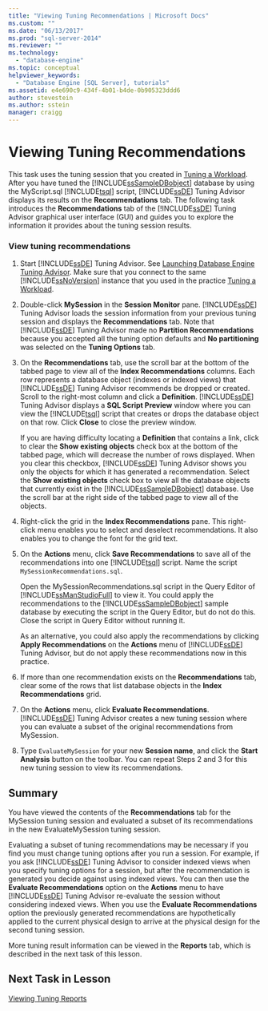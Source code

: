 ```yaml
---
title: "Viewing Tuning Recommendations | Microsoft Docs"
ms.custom: ""
ms.date: "06/13/2017"
ms.prod: "sql-server-2014"
ms.reviewer: ""
ms.technology: 
  - "database-engine"
ms.topic: conceptual
helpviewer_keywords: 
  - "Database Engine [SQL Server], tutorials"
ms.assetid: e4e690c9-434f-4b01-b4de-0b905323ddd6
author: stevestein
ms.author: sstein
manager: craigg
---
```

# Viewing Tuning Recommendations
  This task uses the tuning session that you created in [Tuning a Workload](lesson-1-1-tuning-a-workload.md). After you have tuned the [!INCLUDE[ssSampleDBobject](../../includes/sssampledbobject-md.md)] database by using the MyScript.sql [!INCLUDE[tsql](../../includes/tsql-md.md)] script, [!INCLUDE[ssDE](../../includes/ssde-md.md)] Tuning Advisor displays its results on the **Recommendations** tab. The following task introduces the **Recommendations** tab of the [!INCLUDE[ssDE](../../includes/ssde-md.md)] Tuning Advisor graphical user interface (GUI) and guides you to explore the information it provides about the tuning session results.  
  
### View tuning recommendations  
  
1.  Start [!INCLUDE[ssDE](../../includes/ssde-md.md)] Tuning Advisor. See [Launching Database Engine Tuning Advisor](../../relational-databases/performance/database-engine-tuning-advisor.md). Make sure that you connect to the same [!INCLUDE[ssNoVersion](../../includes/ssnoversion-md.md)] instance that you used in the practice [Tuning a Workload](lesson-1-1-tuning-a-workload.md).  
  
2.  Double-click **MySession** in the **Session Monitor** pane. [!INCLUDE[ssDE](../../includes/ssde-md.md)] Tuning Advisor loads the session information from your previous tuning session and displays the **Recommendations** tab. Note that [!INCLUDE[ssDE](../../includes/ssde-md.md)] Tuning Advisor made no **Partition Recommendations** because you accepted all the tuning option defaults and **No partitioning** was selected on the **Tuning Options** tab.  
  
3.  On the **Recommendations** tab, use the scroll bar at the bottom of the tabbed page to view all of the **Index Recommendations** columns. Each row represents a database object (indexes or indexed views) that [!INCLUDE[ssDE](../../includes/ssde-md.md)] Tuning Advisor recommends be dropped or created. Scroll to the right-most column and click a **Definition**. [!INCLUDE[ssDE](../../includes/ssde-md.md)] Tuning Advisor displays a **SQL Script Preview** window where you can view the [!INCLUDE[tsql](../../includes/tsql-md.md)] script that creates or drops the database object on that row. Click **Close** to close the preview window.  
  
     If you are having difficulty locating a **Definition** that contains a link, click to clear the **Show existing objects** check box at the bottom of the tabbed page, which will decrease the number of rows displayed. When you clear this checkbox, [!INCLUDE[ssDE](../../includes/ssde-md.md)] Tuning Advisor shows you only the objects for which it has generated a recommendation. Select the **Show existing objects** check box to view all the database objects that currently exist in the [!INCLUDE[ssSampleDBobject](../../includes/sssampledbobject-md.md)] database. Use the scroll bar at the right side of the tabbed page to view all of the objects.  
  
4.  Right-click the grid in the **Index Recommendations** pane. This right-click menu enables you to select and deselect recommendations. It also enables you to change the font for the grid text.  
  
5.  On the **Actions** menu, click **Save Recommendations** to save all of the recommendations into one [!INCLUDE[tsql](../../includes/tsql-md.md)] script. Name the script `MySessionRecommendations.sql`.  
  
     Open the MySessionRecommendations.sql script in the Query Editor of [!INCLUDE[ssManStudioFull](../../includes/ssmanstudiofull-md.md)] to view it. You could apply the recommendations to the [!INCLUDE[ssSampleDBobject](../../includes/sssampledbobject-md.md)] sample database by executing the script in the Query Editor, but do not do this. Close the script in Query Editor without running it.  
  
     As an alternative, you could also apply the recommendations by clicking **Apply Recommendations** on the **Actions** menu of [!INCLUDE[ssDE](../../includes/ssde-md.md)] Tuning Advisor, but do not apply these recommendations now in this practice.  
  
6.  If more than one recommendation exists on the **Recommendations** tab, clear some of the rows that list database objects in the **Index Recommendations** grid.  
  
7.  On the **Actions** menu, click **Evaluate Recommendations**. [!INCLUDE[ssDE](../../includes/ssde-md.md)] Tuning Advisor creates a new tuning session where you can evaluate a subset of the original recommendations from MySession.  
  
8.  Type `EvaluateMySession` for your new **Session name**, and click the **Start Analysis** button on the toolbar. You can repeat Steps 2 and 3 for this new tuning session to view its recommendations.  
  
## Summary  
 You have viewed the contents of the **Recommendations** tab for the MySession tuning session and evaluated a subset of its recommendations in the new EvaluateMySession tuning session.  
  
 Evaluating a subset of tuning recommendations may be necessary if you find you must change tuning options after you run a session. For example, if you ask [!INCLUDE[ssDE](../../includes/ssde-md.md)] Tuning Advisor to consider indexed views when you specify tuning options for a session, but after the recommendation is generated you decide against using indexed views. You can then use the **Evaluate Recommendations** option on the **Actions** menu to have [!INCLUDE[ssDE](../../includes/ssde-md.md)] Tuning Advisor re-evaluate the session without considering indexed views. When you use the **Evaluate Recommendations** option the previously generated recommendations are hypothetically applied to the current physical design to arrive at the physical design for the second tuning session.  
  
 More tuning result information can be viewed in the **Reports** tab, which is described in the next task of this lesson.  
  
## Next Task in Lesson  
 [Viewing Tuning Reports](lesson-1-3-viewing-tuning-reports.md)  
  
  
